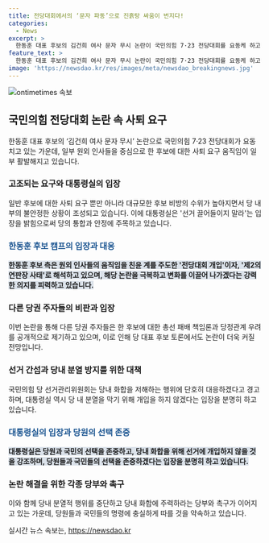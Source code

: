 ```yaml
---
title: 전당대회에서의 ‘문자 파동’으로 진흙탕 싸움이 번지다!
categories:
  - News
excerpt: >
  한동훈 대표 후보의 김건희 여사 문자 무시 논란이 국민의힘 7·23 전당대회를 요동케 하고 있다. 일부 원외 인사들은 한동훈 후보에 대한 사퇴를 요구하며 갈등이 심화되고, 다른 당권 주자들도 이에 편승하며 비판을 키우고 있다. 한동훈 캠프는 이를 연판장 구태로 비판하고, 국민의 선택을 존중하겠다고 밝혔다. 논란은 전당대회 토론에서도 쟁점이 될 전망이며, 당 선거관리위원회는 당내 화합을 저해하는 행위에 대해 단호히 대응하겠다고 경고하고 있다. 대통령실은 선거 과정에서 개입하지 않을 것을 입장으로 밝혔다.
feature_text: >
  한동훈 대표 후보의 김건희 여사 문자 무시 논란이 국민의힘 7·23 전당대회를 요동케 하고 있다. 일부 원외 인사들은 한동훈 후보에 대한 사퇴를 요구하며 갈등이 심화되고, 다른 당권 주자들도 이에 편승하며 비판을 키우고 있다. 한동훈 캠프는 이를 연판장 구태로 비판하고, 국민의 선택을 존중하겠다고 밝혔다. 논란은 전당대회 토론에서도 쟁점이 될 전망이며, 당 선거관리위원회는 당내 화합을 저해하는 행위에 대해 단호히 대응하겠다고 경고하고 있다. 대통령실은 선거 과정에서 개입하지 않을 것을 입장으로 밝혔다.
image: 'https://newsdao.kr/res/images/meta/newsdao_breakingnews.jpg'
---
```


<p><img src="https://newsdao.kr/res/images/meta/newsdao_breakingnews.jpg" alt="ontimetimes 속보" /></p>

<h2 data-ke-size="size26">국민의힘 전당대회 논란 속 사퇴 요구</h2>

<p data-ke-size="size16">한동훈 대표 후보의 ‘김건희 여사 문자 무시’ 논란으로 국민의힘 7·23 전당대회가 요동치고 있는 가운데, 일부 원외 인사들을 중심으로 한 후보에 대한 사퇴 요구 움직임이 일부 활발해지고 있습니다.</p>

<h3>고조되는 요구와 대통령실의 입장</h3>

<p data-ke-size="size16">일반 후보에 대한 사퇴 요구 뿐만 아니라 대규모한 후보 비방의 수위가 높아지면서 당 내부의 불안정한 상황이 조성되고 있습니다. 이에 대통령실은 '선거 끌어들이지 말라'는 입장을 밝힘으로써 당의 통합과 안정에 주목하고 있습니다.</p>

<h3><b><span style="color: #1a5490;">한동훈 후보 캠프의 입장과 대응</span></b></h3>

<p data-ke-size="size16"><b><span style="background-color: #21538527;">한동훈 후보 측은 원외 인사들의 움직임을 친윤 계를 주도한 '전당대회 개입'이자, '제2의 연판장 사태'로 해석하고 있으며, 해당 논란을 극복하고 변화를 이끌어 나가겠다는 강력한 의지를 피력하고 있습니다.</span></b></p>

<h3>다른 당권 주자들의 비판과 입장</h3>

<p data-ke-size="size16">이번 논란을 통해 다른 당권 주자들은 한 후보에 대한 총선 패배 책임론과 당정관계 우려를 공개적으로 제기하고 있으며, 이로 인해 당 대표 후보 토론에서도 논란이 더욱 커질 전망입니다.</p>

<h3>선거 간섭과 당내 분열 방지를 위한 대책</h3>

<p data-ke-size="size16">국민의힘 당 선거관리위원회는 당내 화합을 저해하는 행위에 단호히 대응하겠다고 경고하며, 대통령실 역시 당 내 분열을 막기 위해 개입을 하지 않겠다는 입장을 분명히 하고 있습니다.</p>

<h3><b><span style="color: #1a5490;">대통령실의 입장과 당원의 선택 존중</span></b></h3>

<p data-ke-size="size16"><b><span style="background-color: #21538527;">대통령실은 당원과 국민의 선택을 존중하고, 당내 화합을 위해 선거에 개입하지 않을 것을 강조하며, 당원들과 국민들의 선택을 존중하겠다는 입장을 분명히 하고 있습니다.</span></b></p>

<h3>논란 해결을 위한 각종 당부와 촉구</h3>

<p data-ke-size="size16">이와 함께 당내 분열적 행위를 중단하고 당내 화합에 주력하라는 당부와 촉구가 이어지고 있는 가운데, 당원들과 국민들의 명령에 충실하게 따를 것을 약속하고 있습니다.</p>
실시간 뉴스 속보는, <a href="https://newsdao.kr" rel="dofollow">https://newsdao.kr</a>


